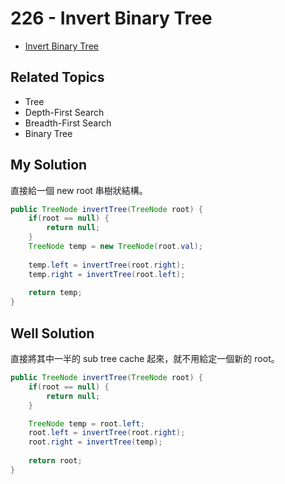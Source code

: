 # 226 - Invert Binary Tree

* [Invert Binary Tree](https://leetcode.com/problems/invert-binary-tree/)

## Related Topics
* Tree
* Depth-First Search
* Breadth-First Search
* Binary Tree

## My Solution
直接給一個 new root 串樹狀結構。

```java
public TreeNode invertTree(TreeNode root) {
    if(root == null) {
        return null;
    }
    TreeNode temp = new TreeNode(root.val);
    
    temp.left = invertTree(root.right);
    temp.right = invertTree(root.left);
    
    return temp;
}
```

## Well Solution
直接將其中一半的 sub tree cache 起來，就不用給定一個新的 root。

```java
public TreeNode invertTree(TreeNode root) {
    if(root == null) {
        return null;
    }

    TreeNode temp = root.left;
    root.left = invertTree(root.right);
    root.right = invertTree(temp);
    
    return root;
}
```
